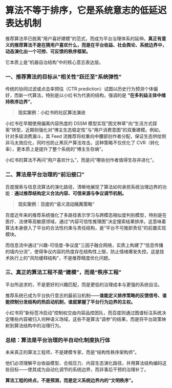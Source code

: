 # 算法不等于排序，它是系统意志的低延迟表达机制

推荐算法早已脱离“用户喜好建模”的范式，而成为平台治理体系的延伸。**真正有意义的推荐算法不是在猜用户喜欢什么，而是在平台收益、社会舆论、系统边界中，动态演化出一个可控、可反馈的秩序框架。**

它本质上是“机器自治结构”中的核心意志表达层。

### 一、推荐算法的目标从"相关性"跃迁至"系统弹性"

传统的协同过滤或点击率预估（CTR prediction）试图以历史行为预测个体偏好，而新一代算法，特别是以小红书为代表的结构，强调的是 **“在多利益主体中维持秩序边界”**。

> **现实案例：小红书的社区算法演进**

小红书在早期使用偏离内容热度的 DSSM 模型实现"图文种草"向“生活方式探索”转型，近期则强化对“博主生态稳定性”与“用户消费意图”的双重建模。例如，针对多级消费漏斗，其 Feed 流推荐将权重向中腰部创作者分配，保证生态供给侧非马太效应化，同时也防止黑灰产算法攻击。这种策略不仅优化了 CVR（转化率），更本质上是提升了整个系统的“博主生存熵”。

小红书的算法不再问“用户喜欢什么”，而是问“哪些创作者值得生存并进化”。

### 二、算法是平台治理的“前沿接口”

百度搜索与信息流算法的演化路径，清晰地展现了算法如何承担系统治理边界的功能：**通过推荐结构定义合法内容、可信来源与争议调节机制。**

> **现实案例：百度的“语义流动隔离策略”**

百度近年来的推荐系统强化了多路径表示学习与跨模态相似度判别模型，特别是在医疗、法律等高敏感领域，通过“内容可信性推理图”决定搜索结果排序。这意味着算法本身嵌入了平台的合法性约束与责任结构，是“平台不可推卸责任”的前置实现模块。

而信息流中通过“兴趣-可信度-争议度”三因子融合网络，实质上构建了“信息传播的墙内分流”，使得争议内容的热度存在结构性上限，防止情绪爆发失控。这是技术执行上的"风险缓释结构"，不是推荐精度优化问题。

### 三、真正的算法工程不是“建模”，而是“秩序工程”

平台所追求的，不是更好的兴趣匹配，而是更低的治理成本与更强的系统自洽。

推荐系统已成为平台执行意志的最前沿机制——**谁能定义排序策略的反馈信号、谁能控制分发结构的热启动机制，谁就掌握了平台行为边界的主权。**

小红书将“新标签冷启动”控制权交由内容品控团队，而百度则通过图谱标注系统决定哪些内容被归入何种语义场域，这些不是算法“调参”的结果，而是将平台政策映射到算法结构中的治理行为。

### 总结：算法是平台治理的半自动化制度执行体

未来真正的算法工程师，不是建模专家，而是“结构性秩序架构师”。

他们必须理解平台收益模型、合规压力、内容生态演化路径，并用算法结构编码这些目标——使其成为自动化调节的系统边界，而非事后干预的治理补丁。

**算法工程的终点，不是预测，而是定义系统边界内的“文明秩序”。**
